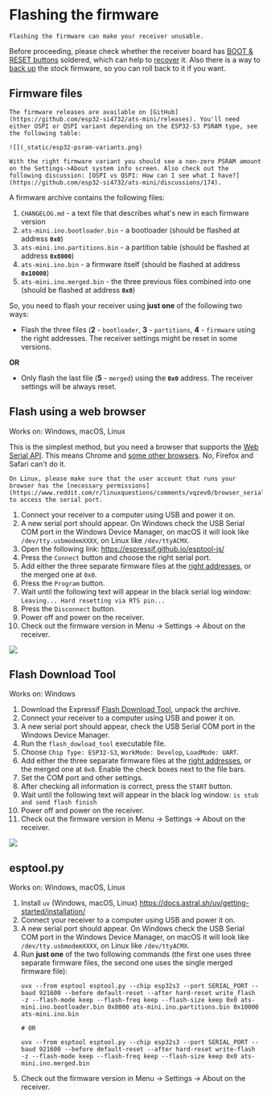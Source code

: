 # Flashing the firmware

```{warning}
Flashing the firmware can make your receiver unusable.
```

Before proceeding, please check whether the receiver board has [BOOT & RESET buttons](hardware.md#boot-and-reset-buttons) soldered, which can help to [recover](recovery.md#recovery) it. Also there is a way to [back up](recovery.md#backup) the stock firmware, so you can roll back to it if you want.

## Firmware files

```{hint}
The firmware releases are available on [GitHub](https://github.com/esp32-si4732/ats-mini/releases). You'll need either OSPI or QSPI variant depending on the ESP32-S3 PSRAM type, see the following table:

![](_static/esp32-psram-variants.png)

With the right firmware variant you should see a non-zero PSRAM amount on the Settings->About system info screen. Also check out the following discussion: [OSPI vs QSPI: How can I see what I have?](https://github.com/esp32-si4732/ats-mini/discussions/174).
```

A firmware archive contains the following files:

1. `CHANGELOG.md` - a text file that describes what's new in each firmware version
2. `ats-mini.ino.bootloader.bin` - a bootloader (should be flashed at address **`0x0`**)
3. `ats-mini.ino.partitions.bin` - a partition table (should be flashed at address **`0x8000`**)
4. `ats-mini.ino.bin` - a firmware itself (should be flashed at address **`0x10000`**)
5. `ats-mini.ino.merged.bin` - the three previous files combined into one (should be flashed at address **`0x0`**)

So, you need to flash your receiver using **just one** of the following two ways:

- Flash the three files (**2** - `bootloader`, **3** - `partitions`, **4** - `firmware` using the right addresses. The receiver settings might be reset in some versions.

**OR**

- Only flash the last file (**5** - `merged`) using the **`0x0`** address. The receiver settings will be always reset.

## Flash using a web browser

Works on: Windows, macOS, Linux

This is the simplest method, but you need a browser that supports the [Web Serial API](https://developer.mozilla.org/en-US/docs/Web/API/Web_Serial_API). This means Chrome and [some other browsers](https://developer.mozilla.org/en-US/docs/Web/API/Web_Serial_API#browser_compatibility). No, Firefox and Safari can't do it.

```{tip}
On Linux, please make sure that the user account that runs your browser has the [necessary permissions](https://www.reddit.com/r/linuxquestions/comments/vqzev0/browser_serial_port_fails_to_open/) to access the serial port.
```

1. Connect your receiver to a computer using USB and power it on.
2. A new serial port should appear. On Windows check the USB Serial COM port in the Windows Device Manager, on macOS it will look like `/dev/tty.usbmodemXXXX`, on Linux like `/dev/ttyACMX`.
3. Open the following link: <https://espressif.github.io/esptool-js/>
4. Press the `Connect` button and choose the right serial port.
5. Add either the three separate firmware files at the [right addresses](#firmware-files), or the merged one at `0x0`.
6. Press the `Program` button.
7. Wait until the following text will appear in the black serial log window: `Leaving... Hard resetting via RTS pin...`
8. Press the `Disconnect` button.
9. Power off and power on the receiver.
10. Check out the firmware version in Menu -> Settings -> About on the receiver.

![](_static/esp-web-flasher.png)

## Flash Download Tool

Works on: Windows

1. Download the Expressif [Flash Download Tool](https://docs.espressif.com/projects/esp-test-tools/en/latest/esp32/production_stage/tools/flash_download_tool.html), unpack the archive.
2. Connect your receiver to a computer using USB and power it on.
3. A new serial port should appear, check the USB Serial COM port in the Windows Device Manager.
4. Run the `flash_dowload_tool` executable file.
5. Choose `Chip Type: ESP32-S3`, `WorkMode: Develop`, `LoadMode: UART`.
6. Add either the three separate firmware files at the [right addresses](#firmware-files), or the merged one at `0x0`. Enable the check boxes next to the file bars.
7. Set the COM port and other settings.
8. After checking all information is correct, press the `START` button.
9. Wait until the following text will appear in the black log window: `is stub and send flash finish`
10. Power off and power on the receiver.
11. Check out the firmware version in Menu -> Settings -> About on the receiver.

![](_static/flash-download-tool.png)

## esptool.py

Works on: Windows, macOS, Linux

1. Install `uv` (Windows, macOS, Linux) <https://docs.astral.sh/uv/getting-started/installation/>
2. Connect your receiver to a computer using USB and power it on.
3. A new serial port should appear. On Windows check the USB Serial COM port in the Windows Device Manager, on macOS it will look like `/dev/tty.usbmodemXXXX`, on Linux like `/dev/ttyACMX`.
3. Run **just one** of the two following commands (the first one uses three separate firmware files, the second one uses the single merged firmware file):
   ```shell
   uvx --from esptool esptool.py --chip esp32s3 --port SERIAL_PORT --baud 921600 --before default-reset --after hard-reset write_flash  -z --flash-mode keep --flash-freq keep --flash-size keep 0x0 ats-mini.ino.bootloader.bin 0x8000 ats-mini.ino.partitions.bin 0x10000 ats-mini.ino.bin

   # OR

   uvx --from esptool esptool.py --chip esp32s3 --port SERIAL_PORT --baud 921600 --before default-reset --after hard-reset write-flash  -z --flash-mode keep --flash-freq keep --flash-size keep 0x0 ats-mini.ino.merged.bin
   ```
4. Check out the firmware version in Menu -> Settings -> About on the receiver.

